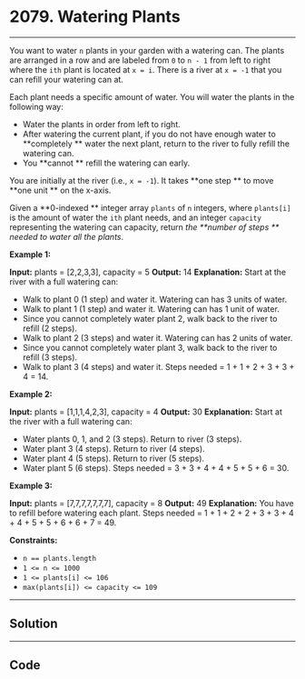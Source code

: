 # 2079. Watering Plants

---

You want to water `n` plants in your garden with a watering can. The plants are arranged in a row and are labeled from `0` to `n - 1` from left to right where the `ith` plant is located at `x = i`. There is a river at `x = -1` that you can refill your watering can at.

Each plant needs a specific amount of water. You will water the plants in the following way:

  * Water the plants in order from left to right.
  * After watering the current plant, if you do not have enough water to **completely ** water the next plant, return to the river to fully refill the watering can.
  * You **cannot ** refill the watering can early.



You are initially at the river (i.e., `x = -1`). It takes **one step ** to move **one unit ** on the x-axis.

Given a **0-indexed ** integer array `plants` of `n` integers, where `plants[i]` is the amount of water the `ith` plant needs, and an integer `capacity` representing the watering can capacity, return _the **number of steps ** needed to water all the plants_.

 

**Example 1:**


**Input:** plants = [2,2,3,3], capacity = 5
**Output:** 14
**Explanation:** Start at the river with a full watering can:
- Walk to plant 0 (1 step) and water it. Watering can has 3 units of water.
- Walk to plant 1 (1 step) and water it. Watering can has 1 unit of water.
- Since you cannot completely water plant 2, walk back to the river to refill (2 steps).
- Walk to plant 2 (3 steps) and water it. Watering can has 2 units of water.
- Since you cannot completely water plant 3, walk back to the river to refill (3 steps).
- Walk to plant 3 (4 steps) and water it.
Steps needed = 1 + 1 + 2 + 3 + 3 + 4 = 14.


**Example 2:**


**Input:** plants = [1,1,1,4,2,3], capacity = 4
**Output:** 30
**Explanation:** Start at the river with a full watering can:
- Water plants 0, 1, and 2 (3 steps). Return to river (3 steps).
- Water plant 3 (4 steps). Return to river (4 steps).
- Water plant 4 (5 steps). Return to river (5 steps).
- Water plant 5 (6 steps).
Steps needed = 3 + 3 + 4 + 4 + 5 + 5 + 6 = 30.


**Example 3:**


**Input:** plants = [7,7,7,7,7,7,7], capacity = 8
**Output:** 49
**Explanation:** You have to refill before watering each plant.
Steps needed = 1 + 1 + 2 + 2 + 3 + 3 + 4 + 4 + 5 + 5 + 6 + 6 + 7 = 49.


 

**Constraints:**

  * `n == plants.length`
  * `1 <= n <= 1000`
  * `1 <= plants[i] <= 106`
  * `max(plants[i]) <= capacity <= 109`

---

## Solution



---

## Code
```python


```